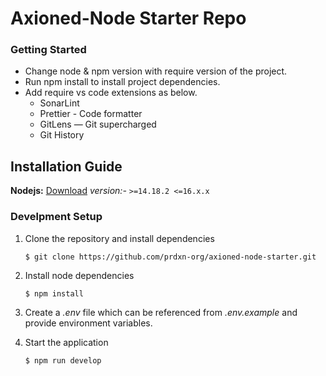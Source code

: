 # Axioned-Node Starter Repo

### Getting Started
* Change node & npm version with require version of the project.
* Run npm install to install project dependencies.
* Add require vs code extensions as below.
  * SonarLint
  * Prettier - Code formatter
  * GitLens — Git supercharged
  * Git History

## Installation Guide

**Nodejs:** [Download](https://nodejs.org/en/download/)
_version:-_ `>=14.18.2 <=16.x.x`

### Develpment Setup
1. Clone the repository and install dependencies
   ```
   $ git clone https://github.com/prdxn-org/axioned-node-starter.git
   ```

2. Install node dependencies
   ```
   $ npm install
   ```
3. Create a _.env_ file which can be referenced from _.env.example_ and provide environment variables.

4. Start the application
   ```
   $ npm run develop
   ```